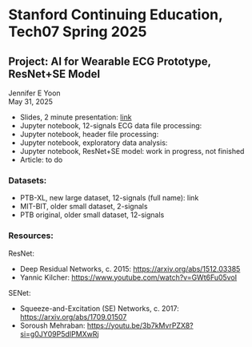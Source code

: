 # Stanford Continuing Education, Tech07 Spring 2025  
## Project: AI for Wearable ECG Prototype, ResNet+SE Model  

Jennifer E Yoon  
May 31, 2025  

 * Slides, 2 minute presentation: <a href="https://github.com/JennEYoon/ECG-transform/blob/main/Tech07-project/Jennifer_Yoon_slides.pdf" alt="PDF slides, Tech07 Project">link</a>
 * Jupyter notebook, 12-signals ECG data file processing:
 * Jupyter notebook, header file processing:
 * Jupyter notebook, exploratory data analysis:
 * Jupyter notebook, ResNet+SE model: work in progress, not finished  
 * Article: to do  

### Datasets:  
 * PTB-XL, new large dataset, 12-signals (full name): link
 * MIT-BIT, older small dataset, 2-signals
 * PTB original, older small dataset, 12-signals

### Resources:  

ResNet:  
 * Deep Residual Networks, c. 2015: https://arxiv.org/abs/1512.03385
 * Yannic Kilcher:  https://www.youtube.com/watch?v=GWt6Fu05voI

SENet:  
 * Squeeze-and-Excitation (SE) Networks, c. 2017: https://arxiv.org/abs/1709.01507
 * Soroush Mehraban: https://youtu.be/3b7kMvrPZX8?si=g0JY09P5dIPMXwRj

